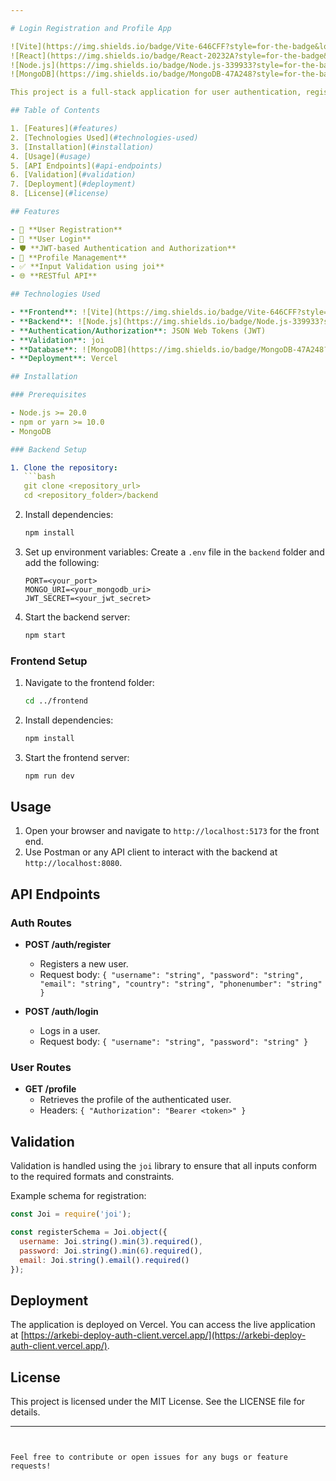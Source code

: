 ```yaml
---

# Login Registration and Profile App

![Vite](https://img.shields.io/badge/Vite-646CFF?style=for-the-badge&logo=vite&logoColor=white)
![React](https://img.shields.io/badge/React-20232A?style=for-the-badge&logo=react&logoColor=61DAFB)
![Node.js](https://img.shields.io/badge/Node.js-339933?style=for-the-badge&logo=nodedotjs&logoColor=white)
![MongoDB](https://img.shields.io/badge/MongoDB-47A248?style=for-the-badge&logo=mongodb&logoColor=white)

This project is a full-stack application for user authentication, registration, and profile management. It is built with Vite + React for the front end and Node.js for the backend, utilizing JWT for authentication and authorization, the joi library for validation, MongoDB for the database, and a RESTful API. The application is deployed on Vercel.

## Table of Contents

1. [Features](#features)
2. [Technologies Used](#technologies-used)
3. [Installation](#installation)
4. [Usage](#usage)
5. [API Endpoints](#api-endpoints)
6. [Validation](#validation)
7. [Deployment](#deployment)
8. [License](#license)

## Features

- 🌟 **User Registration**
- 🔐 **User Login**
- 🛡 **JWT-based Authentication and Authorization**
- 📝 **Profile Management**
- ✅ **Input Validation using joi**
- 🌐 **RESTful API**

## Technologies Used

- **Frontend**: ![Vite](https://img.shields.io/badge/Vite-646CFF?style=for-the-badge&logo=vite&logoColor=white), ![React](https://img.shields.io/badge/React-20232A?style=for-the-badge&logo=react&logoColor=61DAFB)
- **Backend**: ![Node.js](https://img.shields.io/badge/Node.js-339933?style=for-the-badge&logo=nodedotjs&logoColor=white), Express.js
- **Authentication/Authorization**: JSON Web Tokens (JWT)
- **Validation**: joi
- **Database**: ![MongoDB](https://img.shields.io/badge/MongoDB-47A248?style=for-the-badge&logo=mongodb&logoColor=white)
- **Deployment**: Vercel

## Installation

### Prerequisites

- Node.js >= 20.0
- npm or yarn >= 10.0
- MongoDB

### Backend Setup

1. Clone the repository:
   ```bash
   git clone <repository_url>
   cd <repository_folder>/backend
   ```

2. Install dependencies:
   ```bash
   npm install
   ```

3. Set up environment variables:
   Create a `.env` file in the `backend` folder and add the following:
   ```env
   PORT=<your_port>
   MONGO_URI=<your_mongodb_uri>
   JWT_SECRET=<your_jwt_secret>
   ```

4. Start the backend server:
   ```bash
   npm start
   ```

### Frontend Setup

1. Navigate to the frontend folder:
   ```bash
   cd ../frontend
   ```

2. Install dependencies:
   ```bash
   npm install
   ```

3. Start the frontend server:
   ```bash
   npm run dev
   ```

## Usage

1. Open your browser and navigate to `http://localhost:5173` for the front end.
2. Use Postman or any API client to interact with the backend at `http://localhost:8080`.

## API Endpoints

### Auth Routes

- **POST /auth/register**
  - Registers a new user.
  - Request body: `{ "username": "string", "password": "string", "email": "string", "country": "string", "phonenumber": "string" }`

- **POST /auth/login**
  - Logs in a user.
  - Request body: `{ "username": "string", "password": "string" }`

### User Routes

- **GET /profile**
  - Retrieves the profile of the authenticated user.
  - Headers: `{ "Authorization": "Bearer <token>" }`

## Validation

Validation is handled using the `joi` library to ensure that all inputs conform to the required formats and constraints.

Example schema for registration:
```javascript
const Joi = require('joi');

const registerSchema = Joi.object({
  username: Joi.string().min(3).required(),
  password: Joi.string().min(6).required(),
  email: Joi.string().email().required()
});
```

## Deployment

The application is deployed on Vercel. You can access the live application at [https://arkebi-deploy-auth-client.vercel.app/](https://arkebi-deploy-auth-client.vercel.app/).

## License

This project is licensed under the MIT License. See the LICENSE file for details.

---
```


Feel free to contribute or open issues for any bugs or feature requests!
